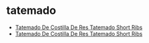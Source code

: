 # tatemado

 * [Tatemado De Costilla De Res Tatemado Short Ribs](index/t/tatemado-de-costilla-de-res-tatemado-short-ribs-51110270.json)
 * [Tatemado De Costilla De Res Tatemado Short Ribs](index/t/tatemado-de-costilla-de-res-tatemado-short-ribs-51110270.json)
